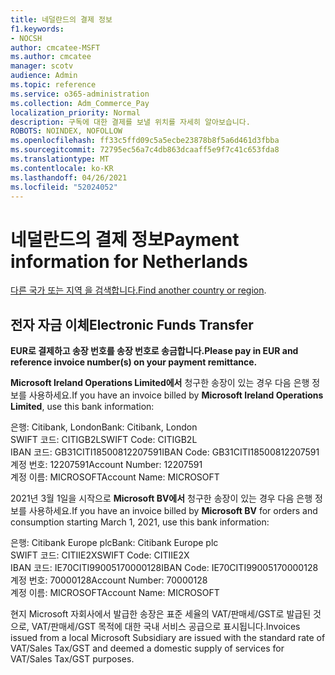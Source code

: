 ```yaml
---
title: 네덜란드의 결제 정보
f1.keywords:
- NOCSH
author: cmcatee-MSFT
ms.author: cmcatee
manager: scotv
audience: Admin
ms.topic: reference
ms.service: o365-administration
ms.collection: Adm_Commerce_Pay
localization_priority: Normal
description: 구독에 대한 결제를 보낼 위치를 자세히 알아보습니다.
ROBOTS: NOINDEX, NOFOLLOW
ms.openlocfilehash: ff33c5ffd09c5a5ecbe23878b8f5a6d461d3fbba
ms.sourcegitcommit: 72795ec56a7c4db863dcaaff5e9f7c41c653fda8
ms.translationtype: MT
ms.contentlocale: ko-KR
ms.lasthandoff: 04/26/2021
ms.locfileid: "52024052"
---
```

# <a name="payment-information-for-netherlands"></a><span data-ttu-id="99d86-103">네덜란드의 결제 정보</span><span class="sxs-lookup"><span data-stu-id="99d86-103">Payment information for Netherlands</span></span>

<span data-ttu-id="99d86-104">[다른 국가 또는 지역 을 검색합니다.](../billing-and-payments/pay-for-your-subscription.md)</span><span class="sxs-lookup"><span data-stu-id="99d86-104">[Find another country or region](../billing-and-payments/pay-for-your-subscription.md).</span></span>

## <a name="electronic-funds-transfer"></a><span data-ttu-id="99d86-105">전자 자금 이체</span><span class="sxs-lookup"><span data-stu-id="99d86-105">Electronic Funds Transfer</span></span>

<span data-ttu-id="99d86-106">**EUR로 결제하고 송장 번호를 송장 번호로 송금합니다.**</span><span class="sxs-lookup"><span data-stu-id="99d86-106">**Please pay in EUR and reference invoice number(s) on your payment remittance.**</span></span>

<span data-ttu-id="99d86-107">**Microsoft Ireland Operations Limited에서** 청구한 송장이 있는 경우 다음 은행 정보를 사용하세요.</span><span class="sxs-lookup"><span data-stu-id="99d86-107">If you have an invoice billed by **Microsoft Ireland Operations Limited**, use this bank information:</span></span>

<span data-ttu-id="99d86-108">은행: Citibank, London</span><span class="sxs-lookup"><span data-stu-id="99d86-108">Bank: Citibank, London</span></span>\
<span data-ttu-id="99d86-109">SWIFT 코드: CITIGB2L</span><span class="sxs-lookup"><span data-stu-id="99d86-109">SWIFT Code: CITIGB2L</span></span>\
<span data-ttu-id="99d86-110">IBAN 코드: GB31CITI18500812207591</span><span class="sxs-lookup"><span data-stu-id="99d86-110">IBAN Code: GB31CITI18500812207591</span></span>\
<span data-ttu-id="99d86-111">계정 번호: 12207591</span><span class="sxs-lookup"><span data-stu-id="99d86-111">Account Number: 12207591</span></span>\
<span data-ttu-id="99d86-112">계정 이름: MICROSOFT</span><span class="sxs-lookup"><span data-stu-id="99d86-112">Account Name: MICROSOFT</span></span>

<span data-ttu-id="99d86-113">2021년 3월 1일을 시작으로 **Microsoft BV에서** 청구한 송장이 있는 경우 다음 은행 정보를 사용하세요.</span><span class="sxs-lookup"><span data-stu-id="99d86-113">If you have an invoice billed by **Microsoft BV** for orders and consumption starting March 1, 2021, use this bank information:</span></span>

<span data-ttu-id="99d86-114">은행: Citibank Europe plc</span><span class="sxs-lookup"><span data-stu-id="99d86-114">Bank: Citibank Europe plc</span></span>\
<span data-ttu-id="99d86-115">SWIFT 코드: CITIIE2X</span><span class="sxs-lookup"><span data-stu-id="99d86-115">SWIFT Code: CITIIE2X</span></span>\
<span data-ttu-id="99d86-116">IBAN 코드: IE70CITI99005170000128</span><span class="sxs-lookup"><span data-stu-id="99d86-116">IBAN Code: IE70CITI99005170000128</span></span>\
<span data-ttu-id="99d86-117">계정 번호: 70000128</span><span class="sxs-lookup"><span data-stu-id="99d86-117">Account Number: 70000128</span></span>\
<span data-ttu-id="99d86-118">계정 이름: MICROSOFT</span><span class="sxs-lookup"><span data-stu-id="99d86-118">Account Name: MICROSOFT</span></span>

<span data-ttu-id="99d86-119">현지 Microsoft 자회사에서 발급한 송장은 표준 세율의 VAT/판매세/GST로 발급된 것으로, VAT/판매세/GST 목적에 대한 국내 서비스 공급으로 표시됩니다.</span><span class="sxs-lookup"><span data-stu-id="99d86-119">Invoices issued from a local Microsoft Subsidiary are issued with the standard rate of VAT/Sales Tax/GST and deemed a domestic supply of services for VAT/Sales Tax/GST purposes.</span></span>